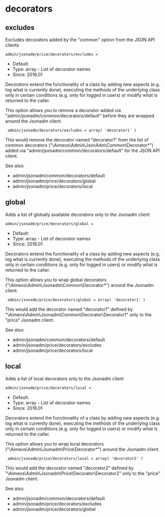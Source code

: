 
# decorators
## excludes

Excludes decorators added by the "common" option from the JSON API clients

```
admin/jsonadm/price/decorators/excludes = 
```

* Default: 
* Type: array - List of decorator names
* Since: 2016.01

Decorators extend the functionality of a class by adding new aspects
(e.g. log what is currently done), executing the methods of the underlying
class only in certain conditions (e.g. only for logged in users) or
modify what is returned to the caller.

This option allows you to remove a decorator added via
"admin/jsonadm/common/decorators/default" before they are wrapped
around the Jsonadm client.

```
 admin/jsonadm/decorators/excludes = array( 'decorator1' )
```

This would remove the decorator named "decorator1" from the list of
common decorators ("\Aimeos\Admin\JsonAdm\Common\Decorator\*") added via
"admin/jsonadm/common/decorators/default" for the JSON API client.

See also:

* admin/jsonadm/common/decorators/default
* admin/jsonadm/price/decorators/global
* admin/jsonadm/price/decorators/local

## global

Adds a list of globally available decorators only to the Jsonadm client

```
admin/jsonadm/price/decorators/global = 
```

* Default: 
* Type: array - List of decorator names
* Since: 2016.01

Decorators extend the functionality of a class by adding new aspects
(e.g. log what is currently done), executing the methods of the underlying
class only in certain conditions (e.g. only for logged in users) or
modify what is returned to the caller.

This option allows you to wrap global decorators
("\Aimeos\Admin\Jsonadm\Common\Decorator\*") around the Jsonadm
client.

```
 admin/jsonadm/price/decorators/global = array( 'decorator1' )
```

This would add the decorator named "decorator1" defined by
"\Aimeos\Admin\Jsonadm\Common\Decorator\Decorator1" only to the
"price" Jsonadm client.

See also:

* admin/jsonadm/common/decorators/default
* admin/jsonadm/price/decorators/excludes
* admin/jsonadm/price/decorators/local

## local

Adds a list of local decorators only to the Jsonadm client

```
admin/jsonadm/price/decorators/local = 
```

* Default: 
* Type: array - List of decorator names
* Since: 2016.01

Decorators extend the functionality of a class by adding new aspects
(e.g. log what is currently done), executing the methods of the underlying
class only in certain conditions (e.g. only for logged in users) or
modify what is returned to the caller.

This option allows you to wrap local decorators
("\Aimeos\Admin\Jsonadm\Price\Decorator\*") around the Jsonadm
client.

```
 admin/jsonadm/price/decorators/local = array( 'decorator2' )
```

This would add the decorator named "decorator2" defined by
"\Aimeos\Admin\Jsonadm\Price\Decorator\Decorator2" only to the
"price" Jsonadm client.

See also:

* admin/jsonadm/common/decorators/default
* admin/jsonadm/price/decorators/excludes
* admin/jsonadm/price/decorators/global